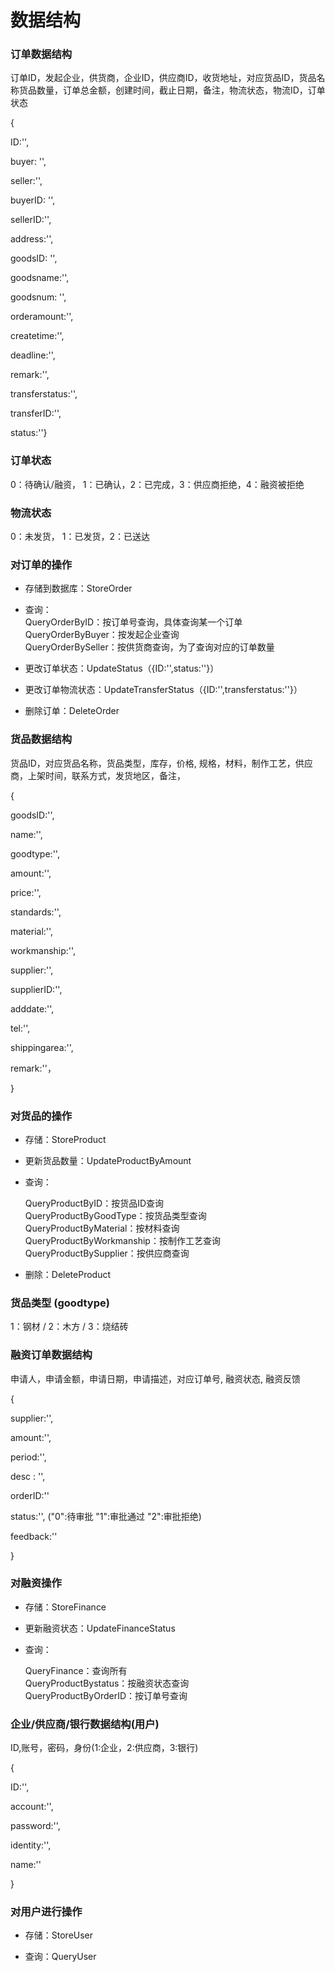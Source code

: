 # 数据结构

### 订单数据结构

订单ID，发起企业，供货商，企业ID，供应商ID，收货地址，对应货品ID，货品名称货品数量，订单总金额，创建时间，截止日期，备注，物流状态，物流ID，订单状态

{

ID:'',

buyer: '',

seller:'',

buyerID: '',

sellerID:'',

address:'',

goodsID: '',

goodsname:'',

goodsnum: '',

orderamount:'',

createtime:'',

deadline:'',

remark:'',

transferstatus:'',

transferID:'',

status:''}

### 订单状态

0：待确认/融资， 1：已确认，2：已完成，3：供应商拒绝，4：融资被拒绝

### 物流状态

0：未发货， 1：已发货，2：已送达


### 对订单的操作

* 存储到数据库：StoreOrder

* 查询：<br>
  QueryOrderByID：按订单号查询，具体查询某一个订单<br>
  QueryOrderByBuyer：按发起企业查询<br>
  QueryOrderBySeller：按供货商查询，为了查询对应的订单数量<br>

* 更改订单状态：UpdateStatus（{ID:'',status:''}）

* 更改订单物流状态：UpdateTransferStatus（{ID:'',transferstatus:''}）

* 删除订单：DeleteOrder

### 货品数据结构

货品ID，对应货品名称，货品类型，库存，价格, 规格，材料，制作工艺，供应商，上架时间，联系方式，发货地区，备注，

{

goodsID:'',

name:'',

goodtype:'',

amount:'',

price:'',

standards:'',

material:'',

workmanship:'',

supplier:'',

supplierID:'',

adddate:'',

tel:'',

shippingarea:'',

remark:''，

}

### 对货品的操作

* 存储：StoreProduct
* 更新货品数量：UpdateProductByAmount

* 查询：<br>
  
    QueryProductByID：按货品ID查询<br>
    QueryProductByGoodType：按货品类型查询<br>
    QueryProductByMaterial：按材料查询<br>
    QueryProductByWorkmanship：按制作工艺查询<br>
    QueryProductBySupplier：按供应商查询<br>
    
* 删除：DeleteProduct

### 货品类型 (goodtype)

1：钢材 /
2：木方 / 
3：烧结砖

### 融资订单数据结构

申请人，申请金额，申请日期，申请描述，对应订单号, 融资状态, 融资反馈

{

supplier:'',

amount:'',

period:'',

desc : '',

orderID:''

status:'', ("0":待审批 "1":审批通过 "2":审批拒绝)

feedback:'' 

}

### 对融资操作

* 存储：StoreFinance

* 更新融资状态：UpdateFinanceStatus

* 查询：

   QueryFinance：查询所有<br>
   QueryProductBystatus：按融资状态查询<br>
   QueryProductByOrderID：按订单号查询<br>

### 企业/供应商/银行数据结构(用户)

ID,账号，密码，身份(1:企业，2:供应商，3:银行)

{

ID:'',

account:'',

password:'',

identity:'',

name:''

}

### 对用户进行操作

* 存储：StoreUser

* 查询：QueryUser
